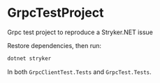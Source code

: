 # GrpcTestProject

Grpc test project to reproduce a Stryker.NET issue

Restore dependencies, then run:

```sh
dotnet stryker
```

In both `GrpcClientTest.Tests` and `GrpcTest.Tests`.
